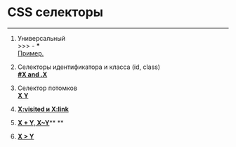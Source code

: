 # CSS селекторы

---

1. Универсальный  
   &gt;&gt;&gt; - **\***  
   [Пример.](https://codepen.io/MOgorodnik/pen/xXOeJM)

2. Селекторы идентификатора и класса \(id, class\)  
   [**\#X and .X**](https://codepen.io/MOgorodnik/pen/YrGxvo)

3. Селектор потомков  
   [**X Y**](https://codepen.io/MOgorodnik/pen/BwLdEQ)

4. [**X:visited и X:link**](https://codepen.io/MOgorodnik/pen/BwLdXp)

5. [**X + Y, X~Y**](https://codepen.io/MOgorodnik/pen/ZXpXOq)** **

6. [**X &gt; Y**](https://codepen.io/MOgorodnik/pen/XejegQ)



